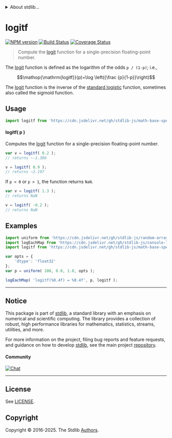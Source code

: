<!--

@license Apache-2.0

Copyright (c) 2025 The Stdlib Authors.

Licensed under the Apache License, Version 2.0 (the "License");
you may not use this file except in compliance with the License.
You may obtain a copy of the License at

   http://www.apache.org/licenses/LICENSE-2.0

Unless required by applicable law or agreed to in writing, software
distributed under the License is distributed on an "AS IS" BASIS,
WITHOUT WARRANTIES OR CONDITIONS OF ANY KIND, either express or implied.
See the License for the specific language governing permissions and
limitations under the License.

-->


<details>
  <summary>
    About stdlib...
  </summary>
  <p>We believe in a future in which the web is a preferred environment for numerical computation. To help realize this future, we've built stdlib. stdlib is a standard library, with an emphasis on numerical and scientific computation, written in JavaScript (and C) for execution in browsers and in Node.js.</p>
  <p>The library is fully decomposable, being architected in such a way that you can swap out and mix and match APIs and functionality to cater to your exact preferences and use cases.</p>
  <p>When you use stdlib, you can be absolutely certain that you are using the most thorough, rigorous, well-written, studied, documented, tested, measured, and high-quality code out there.</p>
  <p>To join us in bringing numerical computing to the web, get started by checking us out on <a href="https://github.com/stdlib-js/stdlib">GitHub</a>, and please consider <a href="https://opencollective.com/stdlib">financially supporting stdlib</a>. We greatly appreciate your continued support!</p>
</details>

# logitf

[![NPM version][npm-image]][npm-url] [![Build Status][test-image]][test-url] [![Coverage Status][coverage-image]][coverage-url] <!-- [![dependencies][dependencies-image]][dependencies-url] -->

> Compute the [logit][logit] function for a single-precision floating-point number.

<section class="intro">

The [logit][logit] function is defined as the logarithm of the odds `p / (1-p)`; i.e.,

<!-- <equation class="equation" label="eq:logitf_function" align="center" raw="\operatorname{logitf}(p)=\log \left({\frac {p}{1-p}}\right)" alt="Logitf function."> -->

```math
\mathop{\mathrm{logitf}}(p)=\log \left({\frac {p}{1-p}}\right)
```

<!-- </equation> -->

The [logit][logit] function is the inverse of the [standard logistic][standard-logistic] function, sometimes also called the sigmoid function.

</section>

<!-- /.intro -->



<section class="usage">

## Usage

```javascript
import logitf from 'https://cdn.jsdelivr.net/gh/stdlib-js/math-base-special-logitf@deno/mod.js';
```

#### logitf( p )

Computes the [logit][logit] function for a single-precision floating-point number.

```javascript
var v = logitf( 0.2 );
// returns ~-1.386

v = logitf( 0.9 );
// returns ~2.197
```

If `p < 0` or `p > 1`, the function returns `NaN`.

```javascript
var v = logitf( 1.3 );
// returns NaN

v = logitf( -0.2 );
// returns NaN
```

</section>

<!-- /.usage -->

<section class="examples">

## Examples

<!-- eslint no-undef: "error" -->

```javascript
import uniform from 'https://cdn.jsdelivr.net/gh/stdlib-js/random-array-uniform@deno/mod.js';
import logEachMap from 'https://cdn.jsdelivr.net/gh/stdlib-js/console-log-each-map@deno/mod.js';
import logitf from 'https://cdn.jsdelivr.net/gh/stdlib-js/math-base-special-logitf@deno/mod.js';

var opts = {
    'dtype': 'float32'
};
var p = uniform( 100, 0.0, 1.0, opts );

logEachMap( 'logitf(%0.4f) = %0.4f', p, logitf );
```

</section>

<!-- /.examples -->

<!-- C interface documentation. -->



<!-- Section for related `stdlib` packages. Do not manually edit this section, as it is automatically populated. -->

<section class="related">

</section>

<!-- /.related -->

<!-- Section for all links. Make sure to keep an empty line after the `section` element and another before the `/section` close. -->


<section class="main-repo" >

* * *

## Notice

This package is part of [stdlib][stdlib], a standard library with an emphasis on numerical and scientific computing. The library provides a collection of robust, high performance libraries for mathematics, statistics, streams, utilities, and more.

For more information on the project, filing bug reports and feature requests, and guidance on how to develop [stdlib][stdlib], see the main project [repository][stdlib].

#### Community

[![Chat][chat-image]][chat-url]

---

## License

See [LICENSE][stdlib-license].


## Copyright

Copyright &copy; 2016-2025. The Stdlib [Authors][stdlib-authors].

</section>

<!-- /.stdlib -->

<!-- Section for all links. Make sure to keep an empty line after the `section` element and another before the `/section` close. -->

<section class="links">

[npm-image]: http://img.shields.io/npm/v/@stdlib/math-base-special-logitf.svg
[npm-url]: https://npmjs.org/package/@stdlib/math-base-special-logitf

[test-image]: https://github.com/stdlib-js/math-base-special-logitf/actions/workflows/test.yml/badge.svg?branch=main
[test-url]: https://github.com/stdlib-js/math-base-special-logitf/actions/workflows/test.yml?query=branch:main

[coverage-image]: https://img.shields.io/codecov/c/github/stdlib-js/math-base-special-logitf/main.svg
[coverage-url]: https://codecov.io/github/stdlib-js/math-base-special-logitf?branch=main

<!--

[dependencies-image]: https://img.shields.io/david/stdlib-js/math-base-special-logitf.svg
[dependencies-url]: https://david-dm.org/stdlib-js/math-base-special-logitf/main

-->

[chat-image]: https://img.shields.io/gitter/room/stdlib-js/stdlib.svg
[chat-url]: https://app.gitter.im/#/room/#stdlib-js_stdlib:gitter.im

[stdlib]: https://github.com/stdlib-js/stdlib

[stdlib-authors]: https://github.com/stdlib-js/stdlib/graphs/contributors

[umd]: https://github.com/umdjs/umd
[es-module]: https://developer.mozilla.org/en-US/docs/Web/JavaScript/Guide/Modules

[deno-url]: https://github.com/stdlib-js/math-base-special-logitf/tree/deno
[deno-readme]: https://github.com/stdlib-js/math-base-special-logitf/blob/deno/README.md
[umd-url]: https://github.com/stdlib-js/math-base-special-logitf/tree/umd
[umd-readme]: https://github.com/stdlib-js/math-base-special-logitf/blob/umd/README.md
[esm-url]: https://github.com/stdlib-js/math-base-special-logitf/tree/esm
[esm-readme]: https://github.com/stdlib-js/math-base-special-logitf/blob/esm/README.md
[branches-url]: https://github.com/stdlib-js/math-base-special-logitf/blob/main/branches.md

[stdlib-license]: https://raw.githubusercontent.com/stdlib-js/math-base-special-logitf/main/LICENSE

[logit]: https://en.wikipedia.org/wiki/Logit

[standard-logistic]: https://en.wikipedia.org/wiki/Logistic_function

<!-- <related-links> -->

<!-- </related-links> -->

</section>

<!-- /.links -->
